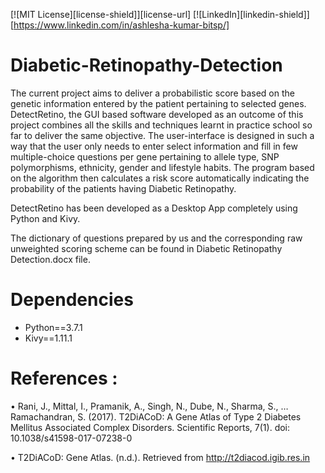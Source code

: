 [![MIT License][license-shield]][license-url]
[![LinkedIn][linkedin-shield]][https://www.linkedin.com/in/ashlesha-kumar-bitsp/]

# Diabetic-Retinopathy-Detection

The current project aims to deliver a probabilistic score based on the genetic information entered by the patient pertaining to selected genes. DetectRetino, the GUI based software developed as an outcome of this project combines all the skills and techniques learnt in practice school so far to deliver the same objective. The user-interface is designed in such a way that the user only needs to enter select information and fill in few multiple-choice questions per gene pertaining to allele type, SNP polymorphisms, ethnicity, gender and lifestyle habits. The program based on the algorithm then calculates a risk score automatically indicating the probability of the patients having Diabetic Retinopathy.

DetectRetino has been developed as a Desktop App completely using Python and Kivy.

The dictionary of questions prepared by us and the corresponding raw unweighted scoring scheme can be found in Diabetic Retinopathy Detection.docx file.
# Dependencies
* Python==3.7.1
* Kivy==1.11.1


# References :


•	Rani, J., Mittal, I., Pramanik, A., Singh, N., Dube, N., Sharma, S., … Ramachandran, 
S. (2017). T2DiACoD: A Gene Atlas of Type 2 Diabetes Mellitus Associated 
Complex Disorders. Scientific Reports, 7(1). doi: 10.1038/s41598-017-07238-0 

•	 T2DiACoD: Gene Atlas. (n.d.). Retrieved from http://t2diacod.igib.res.in

